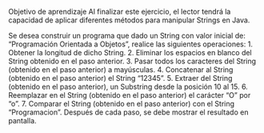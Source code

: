 Objetivo de aprendizaje
Al finalizar este ejercicio, el lector tendrá la capacidad de aplicar diferentes métodos para manipular Strings en Java.

Se desea construir un programa que dado un String con valor inicial de:
“Programación Orientada a Objetos”, realice las siguientes operaciones:
    1. Obtener la longitud de dicho String.
    2. Eliminar los espacios en blanco del String obtenido en el paso anterior.
    3. Pasar todos los caracteres del String (obtenido en el paso anterior) a mayúsculas.
    4. Concatenar al String (obtenido en el paso anterior) el String “12345”.
    5. Extraer del String (obtenido en el paso anterior), un Substring desde la posición 10 al 15.
    6. Reemplazar en el String (obtenido en el paso anterior) el carácter “O” por “o”.
    7. Comparar el String (obtenido en el paso anterior) con el String “Programacion”. Después de cada paso, se debe mostrar el resultado en pantalla.